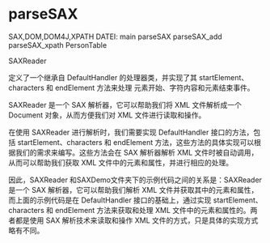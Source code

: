 # parseSAX
SAX,DOM,DOM4J,XPATH
DATEI:
  main
  parseSAX
  parseSAX_add
  parseSAX_xpath
  PersonTable

SAXReader

定义了一个继承自 DefaultHandler 的处理器类，并实现了其 startElement、characters 和 endElement 方法来处理
元素开始、字符内容和元素结束事件。

SAXReader 是一个 SAX 解析器，它可以帮助我们将 XML 文件解析成一个 Document 对象，从而方便我们对 XML 文件进行读取和操作。

在使用 SAXReader 进行解析时，我们需要实现 DefaultHandler 接口的方法，包括 startElement、characters 和 endElement 方法，这些方法的具体实现可以根据我们的需求来编写。这些方法会在 SAX 解析器解析 XML 文件时被自动调用，从而可以帮助我们获取 XML 文件中的元素和属性，并进行相应的处理。

因此，SAXReader 和SAXDemo文件夹下的示例代码之间的关系是：SAXReader 是一个 SAX 解析器，它可以帮助我们解析 XML 文件并获取其中的元素和属性，而上面的示例代码是在 DefaultHandler 接口的基础上，通过实现 startElement、characters 和 endElement 方法来获取和处理 XML 文件中的元素和属性的。两者都是使用 SAX 解析技术来读取和操作 XML 文件的方式，只是具体的实现方式略有不同。